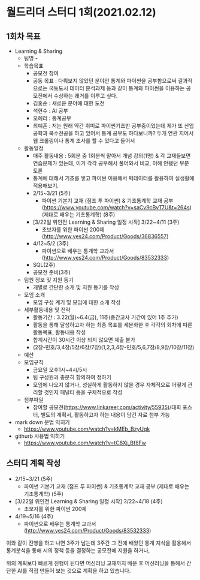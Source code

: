 # 월드리더 스터디 1회(2021.02.12)

## 1회차 목표

- Learning & Sharing
  - 팀명 - 
  - 학습목표
    -  공모전 참여
    -  공동 목표 : 다뤄보지 않았던 분야인 통계와 파이썬을 공부함으로써 결과적으로는 국토도시 데이터 분석과제 등과 같이 통계와 파이썬을 이용하는 공모전에서 수상하는 쾌거를 이루고 싶다.
    -  김홍순 : 새로운 분야에 대한 도전
    -  석현수 : AI 공부
    -  오혜리 : 통계공부
    -  최예훈 : 저는 원래 약간 취미로 파이썬기초만 공부중이었는데 제가 또 산업공학과 복수전공을 하고 있어서 통계 공부도 하다보니까? 두개 연관 지어서 웹 크롤링이나 통계 조사를 할 수 있다고 들어서
  - 활동일정
    - 매주 활동내용 : 5회분 중 1회분씩 맡아서 개념 강의(1명) & 각 교재들보면 연습문제가 있는데, 이거 각각 공부해서 풀어와서 비교, 이해 안됐던 부분 토론
    - 통계에 대해서 기초를 쌓고 파이썬 이용해서 빅데이터를 활용하여 실생활에 적용해보기.
    - 2/15~3/21 (5주)
      - 파이썬 기본기 교재 (점프 투 파이썬) & 기초통계학 교재 공부(https://www.youtube.com/watch?v=saCv9cBvT7U&t=264s) (제대로 배우는 기초통계학) (8주)
    - [3/22일 위인전 Learning & Sharing 일정 시작]
      3/22~4/11 (3주)
      - 초보자를 위한 파이썬 200제(http://www.yes24.com/Product/Goods/36836557)
    - 4/12~5/2 (3주)
      - 파이썬으로 배우는 통계학 교과서 (http://www.yes24.com/Product/Goods/83532333)
    - SQL(2주)
    - 공모전 준비(3주)
  - 팀원 정보 및 지원 동기
    - 개별로 간단한 소개 및 지원 동기를 작성
  - 모임 소개
    - 모임 구성 계기 및 모임에 대한 소개 작성
  - 세부활동내용 및 전략
    - 활동기간 : 3.22(월)~6.4(금), 11주(중간고사 기간이 있어 1주 추가)
    - 활동을 통해 달성하고자 하는 최종 목표를 세분화한 후 각각의 회차에 따른 활동목표, 활동내용 작성
    - 합계시간이 30시간 이상 되지 않으면 제출 불가
    - (2장-민호/3,4장/5장/6장/7장)(1,2,3,4장-민호/5,6,7장/8,9장/10장/11장)
  - 예산
  - 모임규칙
    - 금요일 오후1시~4시/5시
    - 팀 구성원과 충분히 합의하여 정하기 
    - 모임에 나오지 않거나, 성실하게 활동하지 않을 경우 자체적으로 어떻게 관리할 것인지 패널티 등을 구체적으로 작성
  - 첨부파일 
    - 참여할 공모전(https://www.linkareer.com/activity/55935)/대회 포스터, 별도의 계획서, 활동하고자 하는 내용이 담긴 자료 첨부 가능
- mark down 문법 익히기
  - https://www.youtube.com/watch?v=kMEb_BzyUqk
- githurb 사용법 익히기
  - https://www.youtube.com/watch?v=tC8Xj_Bf8Fw



## 스터디 계획 작성

- 2/15~3/21 (5주)
  - 파이썬 기본기 교재 (점프 투 파이썬) & 기초통계학 교재 공부 (제대로 배우는 기초통계학) (5주)
- [3/22일 위인전 Learning & Sharing 일정 시작]
  3/22~4/18 (4주)
  - 초보자를 위한 파이썬 200제
- 4/19~5/16 (4주)
  - 파이썬으로 배우는 통계학 교과서 (http://www.yes24.com/Product/Goods/83532333)

이와 같이 진행을 하고 나면 3주가 남는데 3주간 그 전에 배웠던 통계 지식을 활용해서 통계분석을 통해 시의 정책 등을 결정하는 공모전에 지원을 하거나,

위의 계획보다 빠르게 진행이 된다면 머신러닝 교재까지 배운 후 머신러닝을 통해서 간단한 AI를 직접 만들어 보는 것으로 계획을 하고 있습니다.

